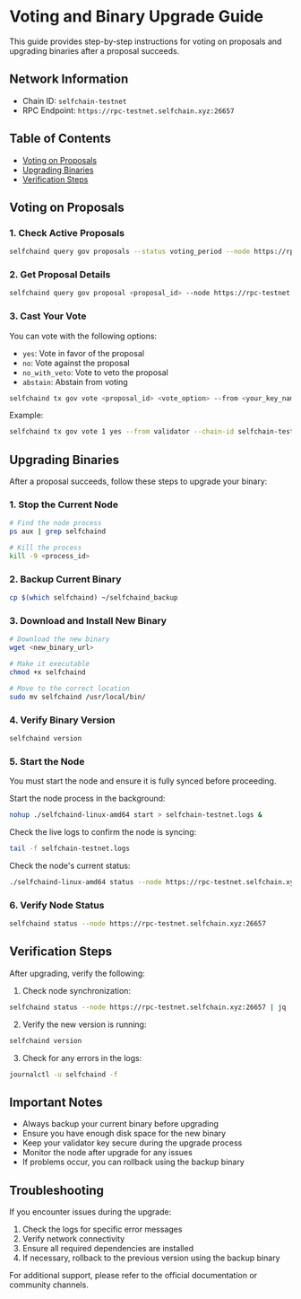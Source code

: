 # Voting and Binary Upgrade Guide

This guide provides step-by-step instructions for voting on proposals and upgrading binaries after a proposal succeeds.

## Network Information
- Chain ID: `selfchain-testnet`
- RPC Endpoint: `https://rpc-testnet.selfchain.xyz:26657`

## Table of Contents
- [Voting on Proposals](#voting-on-proposals)
- [Upgrading Binaries](#upgrading-binaries)
- [Verification Steps](#verification-steps)

## Voting on Proposals

### 1. Check Active Proposals
```bash
selfchaind query gov proposals --status voting_period --node https://rpc-testnet.selfchain.xyz:26657
```

### 2. Get Proposal Details
```bash
selfchaind query gov proposal <proposal_id> --node https://rpc-testnet.selfchain.xyz:26657
```

### 3. Cast Your Vote
You can vote with the following options:
- `yes`: Vote in favor of the proposal
- `no`: Vote against the proposal
- `no_with_veto`: Vote to veto the proposal
- `abstain`: Abstain from voting

```bash
selfchaind tx gov vote <proposal_id> <vote_option> --from <your_key_name> --chain-id selfchain-testnet --node https://rpc-testnet.selfchain.xyz:26657
```

Example:
```bash
selfchaind tx gov vote 1 yes --from validator --chain-id selfchain-testnet --node https://rpc-testnet.selfchain.xyz:26657
```

## Upgrading Binaries

After a proposal succeeds, follow these steps to upgrade your binary:

### 1. Stop the Current Node
```bash
# Find the node process
ps aux | grep selfchaind

# Kill the process
kill -9 <process_id>
```

### 2. Backup Current Binary
```bash
cp $(which selfchaind) ~/selfchaind_backup
```

### 3. Download and Install New Binary
```bash
# Download the new binary
wget <new_binary_url>

# Make it executable
chmod +x selfchaind

# Move to the correct location
sudo mv selfchaind /usr/local/bin/
```

### 4. Verify Binary Version
```bash
selfchaind version
```

### 5. Start the Node
You must start the node and ensure it is fully synced before proceeding.

Start the node process in the background:
```bash
nohup ./selfchaind-linux-amd64 start > selfchain-testnet.logs &
```

Check the live logs to confirm the node is syncing:
```bash
tail -f selfchain-testnet.logs
```

Check the node's current status:
```bash
./selfchaind-linux-amd64 status --node https://rpc-testnet.selfchain.xyz:26657
```

### 6. Verify Node Status
```bash
selfchaind status --node https://rpc-testnet.selfchain.xyz:26657
```

## Verification Steps

After upgrading, verify the following:

1. Check node synchronization:
```bash
selfchaind status --node https://rpc-testnet.selfchain.xyz:26657 | jq .SyncInfo
```

2. Verify the new version is running:
```bash
selfchaind version
```

3. Check for any errors in the logs:
```bash
journalctl -u selfchaind -f
```

## Important Notes

- Always backup your current binary before upgrading
- Ensure you have enough disk space for the new binary
- Keep your validator key secure during the upgrade process
- Monitor the node after upgrade for any issues
- If problems occur, you can rollback using the backup binary

## Troubleshooting

If you encounter issues during the upgrade:

1. Check the logs for specific error messages
2. Verify network connectivity
3. Ensure all required dependencies are installed
4. If necessary, rollback to the previous version using the backup binary

For additional support, please refer to the official documentation or community channels. 